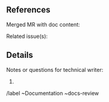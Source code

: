 <!-- This issue is to ensure the quality of documentation content that is merged
     without a technical writer review. -->

<!-- NOTE: Please add a DevOps stage label (format `devops:abc`) and assign the technical writer who is
     [listed for that stage](https://about.gitlab.com/handbook/product/categories/#devops-stages). -->


## References

Merged MR with doc content: 

Related issue(s): 

## Details

Notes or questions for technical writer:

1. 


/label ~Documentation ~docs-review